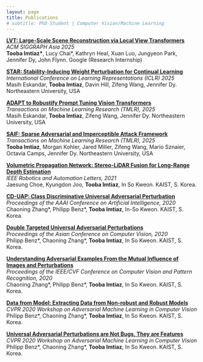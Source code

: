 ```yaml
---
layout: page
title: Publications
# subtitle: PhD Student | Computer Vision/Machine Learning
---
```

[**LVT: Large-Scale Scene Reconstruction via Local View Transformers**](https://toobaimt.github.io/lvt/)\
*ACM SIGGRAPH Asia 2025*\
**Tooba Imtiaz\***, Lucy Chai\*, Kathryn Heal, Xuan Luo, Jungyeon Park, Jennifer Dy, John Flynn. Google (Research Internship)

[**STAR: Stability-Inducing Weight Perturbation for Continual Learning**](https://openreview.net/forum?id=6N5OM5Duuj)\
*International Conference on Learning Representations (ICLR) 2025*\
Masih Eskandar, **Tooba Imtiaz**, Davin Hill, Zifeng Wang, Jennifer Dy. Northeastern University, USA

[**ADAPT to Robustify Prompt Tuning Vision Transformers**](https://arxiv.org/abs/2403.13196)\
*Transactions on Machine Learning Research (TMLR), 2025*\
Masih Eskandar, **Tooba Imtiaz**, Zifeng Wang, Jennifer Dy. Northeastern University, USA

[**SAIF: Sparse Adversarial and Imperceptible Attack Framework**](https://arxiv.org/abs/2212.07495)\
*Transactions on Machine Learning Research (TMLR), 2025*\
**Tooba Imtiaz**, Morgan Kohler, Jared Miller, Zifeng Wang, Mario Sznaier, Octavia Camps, Jennifer Dy. Northeastern University, USA

[**Volumetric Propagation Network: Stereo-LiDAR Fusion for Long-Range Depth Estimation**](https://arxiv.org/pdf/2103.12964)\
*IEEE Robotics and Automation Letters, 2021*\
Jaesung Choe, Kyungdon Joo, **Tooba Imtiaz**, In So Kweon. KAIST, S. Korea.

[**CD-UAP: Class Discriminative Universal Adversarial Perturbation**](https://ojs.aaai.org/index.php/AAAI/article/download/6154/6010)\
*Proceedings of the AAAI Conference on Artificial Intelligence, 2020*\
Chaoning Zhang\*, Philipp Benz\*, **Tooba Imtiaz**, In-So Kweon. KAIST, S. Korea.

[**Double Targeted Universal Adversarial Perturbations**](https://openaccess.thecvf.com/content/ACCV2020/papers/Benz_Double_Targeted_Universal_Adversarial_Perturbations_ACCV_2020_paper.pdf)\
*Proceedings of the Asian Conference on Computer Vision, 2020*\
Philipp Benz\*, Chaoning Zhang\*, **Tooba Imtiaz**, In So Kweon. KAIST, S. Korea.

[**Understanding Adversarial Examples From the Mutual Influence of Images and Perturbations**](http://openaccess.thecvf.com/content_CVPR_2020/papers/Zhang_Understanding_Adversarial_Examples_From_the_Mutual_Influence_of_Images_and_CVPR_2020_paper.pdf)\
*Proceedings of the IEEE/CVF Conference on Computer Vision and Pattern Recognition, 2020*\
Chaoning Zhang\*, Philipp Benz\*, **Tooba Imtiaz**, In So Kweon. KAIST, S. Korea.

[**Data from Model: Extracting Data from Non-robust and Robust Models**](https://adv-workshop-2020.github.io/short_papers/45.pdf)\
*CVPR 2020 Workshop on Adversarial Machine Learning in Computer Vision*\
Philipp Benz\*, Chaoning Zhang\*, **Tooba Imtiaz**, In So Kweon. KAIST, S. Korea.

[**Universal Adversarial Perturbations are Not Bugs, They are Features**](https://adv-workshop-2020.github.io/short_papers/46.pdf)\
*CVPR 2020 Workshop on Adversarial Machine Learning in Computer Vision*\
Philipp Benz\*, Chaoning Zhang\*, **Tooba Imtiaz**, In So Kweon. KAIST, S. Korea.